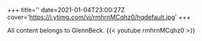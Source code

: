 +++
title=''
date=2021-01-04T23:00:27Z
cover='https://i.ytimg.com/vi/rmhrnMCqhz0/hqdefault.jpg'
+++

All content belongs to GlennBeck.
{{< youtube rmhrnMCqhz0 >}}

